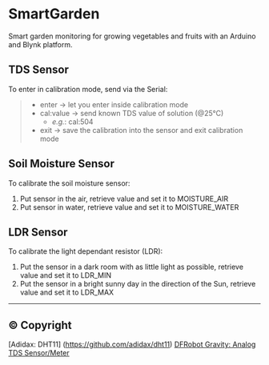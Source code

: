 # SmartGarden

Smart garden monitoring for growing vegetables and fruits with an Arduino and Blynk platform.

## TDS Sensor

To enter in calibration mode, send via the Serial:

> - enter -> let you enter inside calibration mode
> - cal:value -> send known TDS value of solution (@25°C)
>   - _e.g._: cal:504
> - exit -> save the calibration into the sensor and exit calibration mode

## Soil Moisture Sensor

To calibrate the soil moisture sensor:

1. Put sensor in the air, retrieve value and set it to MOISTURE_AIR
2. Put sensor in water, retrieve value and set it to MOISTURE_WATER

## LDR Sensor

To calibrate the light dependant resistor (LDR):

1. Put the sensor in a dark room with as little light as possible, retrieve value and set it to LDR_MIN
2. Put the sensor in a bright sunny day in the direction of the Sun, retrieve value and set it to LDR_MAX


---

## © Copyright

[Adidax: DHT11] (https://github.com/adidax/dht11)
[DFRobot Gravity: Analog TDS Sensor/Meter](https://github.com/DFRobot/GravityTDS)

